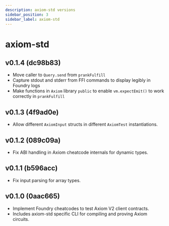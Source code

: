 ```yaml
---
description: axiom-std versions
sidebar_position: 3
sidebar_label: axiom-std
---
```


# axiom-std

## v0.1.4 (dc98b83)

- Move caller to `Query.send` from `prankFulfill`
- Capture stdout and stderr from FFI commands to display legibly in Foundry logs
- Make functions in `Axiom` library `public` to enable `vm.expectEmit()` to work correctly in `prankFulfill`

## v0.1.3 (4f9ad0e)

- Allow different `AxiomInput` structs in different `AxiomTest` instantiations.

## v0.1.2 (089c09a)

- Fix ABI handling in Axiom cheatcode internals for dynamic types.

## v0.1.1 (b596acc)

- Fix input parsing for array types.

## v0.1.0 (0aac665)

- Implement Foundry cheatcodes to test Axiom V2 client contracts.
- Includes axiom-std specific CLI for compiling and proving Axiom circuits.

